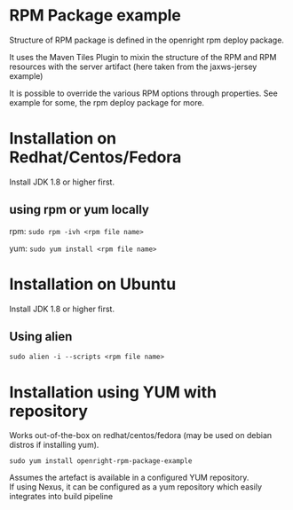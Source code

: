 # RPM Package example

Structure of RPM package is defined in the openright rpm deploy package.  

It uses the Maven Tiles Plugin to mixin the structure of the RPM and RPM resources with the server artifact (here taken from the jaxws-jersey example)

It is possible to override the various RPM options through properties.
See example for some, the rpm deploy package for more.


# Installation on Redhat/Centos/Fedora

Install JDK 1.8 or higher first.

## using rpm or yum locally
rpm: `sudo rpm -ivh <rpm file name>`

yum: `sudo yum install <rpm file name>`

# Installation on Ubuntu

Install JDK 1.8 or higher first.

## Using alien
`sudo alien -i --scripts <rpm file name>`

# Installation using YUM with repository
Works out-of-the-box on redhat/centos/fedora (may be used on debian distros if installing yum).

`sudo yum install openright-rpm-package-example`

Assumes the artefact is available in a configured YUM repository.  
If using Nexus, it can be configured as a yum repository which easily integrates into build pipeline
